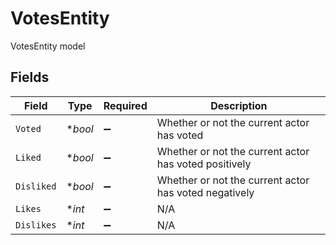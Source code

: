 # VotesEntity

VotesEntity model


## Fields

| Field                                                 | Type                                                  | Required                                              | Description                                           |
| ----------------------------------------------------- | ----------------------------------------------------- | ----------------------------------------------------- | ----------------------------------------------------- |
| `Voted`                                               | **bool*                                               | :heavy_minus_sign:                                    | Whether or not the current actor has voted            |
| `Liked`                                               | **bool*                                               | :heavy_minus_sign:                                    | Whether or not the current actor has voted positively |
| `Disliked`                                            | **bool*                                               | :heavy_minus_sign:                                    | Whether or not the current actor has voted negatively |
| `Likes`                                               | **int*                                                | :heavy_minus_sign:                                    | N/A                                                   |
| `Dislikes`                                            | **int*                                                | :heavy_minus_sign:                                    | N/A                                                   |